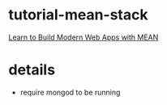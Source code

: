 # tutorial-mean-stack

[Learn to Build Modern Web Apps with MEAN](https://thinkster.io/mean-stack-tutorial#getting-user-input)

# details

* require mongod to be running
